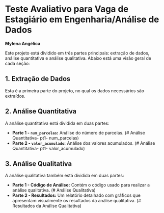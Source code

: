 # Teste Avaliativo para Vaga de Estagiário em Engenharia/Análise de Dados
**Mylena Angélica**  

Este projeto está dividido em três partes principais: extração de dados, análise quantitativa e análise qualitativa. Abaixo está uma visão geral de cada seção:  

## 1. Extração de Dados  
Esta é a primeira parte do projeto, no qual os dados necessários são extraídos. 

## 2. Análise Quantitativa  
A análise quantitativa está dividida em duas partes:  
- **Parte 1 - `num_parcelas`:** Análise do número de parcelas.  (# Análise Quantitativa- pt1- num_parcelas)
- **Parte 2 - `valor_acumulado`:** Análise dos valores acumulados.  (# Análise Quantitativa- pt1- valor_acumulado)

## 3. Análise Qualitativa  
A análise qualitativa também está dividida em duas partes:  
- **Parte 1 - Código de Análise:** Contém o código usado para realizar a análise qualitativa.  (# Análise Qualitativa)
- **Parte 2 - Resultados:** Um relatório detalhado com gráficos que apresentam visualmente os resultados da análise qualitativa.  (# Resultados da Análise Qualitativa)

